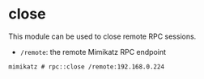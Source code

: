 # close

This module can be used to close remote RPC sessions.

* `/remote`: the remote Mimikatz RPC endpoint

```text
mimikatz # rpc::close /remote:192.168.0.224
```

